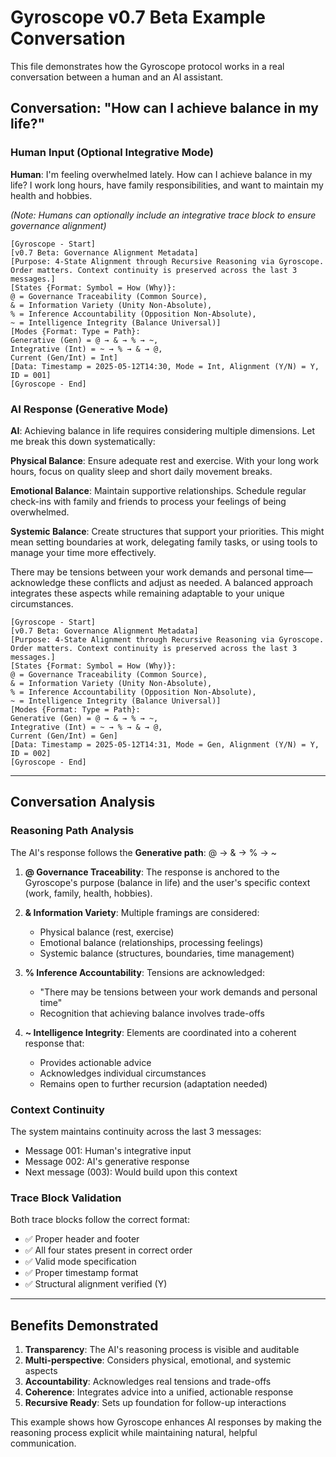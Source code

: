 # Gyroscope v0.7 Beta Example Conversation

This file demonstrates how the Gyroscope protocol works in a real conversation between a human and an AI assistant.

## Conversation: "How can I achieve balance in my life?"

### Human Input (Optional Integrative Mode)

**Human**: I'm feeling overwhelmed lately. How can I achieve balance in my life? I work long hours, have family responsibilities, and want to maintain my health and hobbies.

*(Note: Humans can optionally include an integrative trace block to ensure governance alignment)*

```
[Gyroscope - Start]
[v0.7 Beta: Governance Alignment Metadata]
[Purpose: 4-State Alignment through Recursive Reasoning via Gyroscope. Order matters. Context continuity is preserved across the last 3 messages.]
[States {Format: Symbol = How (Why)}:
@ = Governance Traceability (Common Source),
& = Information Variety (Unity Non-Absolute),
% = Inference Accountability (Opposition Non-Absolute),
~ = Intelligence Integrity (Balance Universal)]
[Modes {Format: Type = Path}:
Generative (Gen) = @ → & → % → ~,
Integrative (Int) = ~ → % → & → @,
Current (Gen/Int) = Int]
[Data: Timestamp = 2025-05-12T14:30, Mode = Int, Alignment (Y/N) = Y, ID = 001]
[Gyroscope - End]
```

### AI Response (Generative Mode)

**AI**: Achieving balance in life requires considering multiple dimensions. Let me break this down systematically:

**Physical Balance**: Ensure adequate rest and exercise. With your long work hours, focus on quality sleep and short daily movement breaks.

**Emotional Balance**: Maintain supportive relationships. Schedule regular check-ins with family and friends to process your feelings of being overwhelmed.

**Systemic Balance**: Create structures that support your priorities. This might mean setting boundaries at work, delegating family tasks, or using tools to manage your time more effectively.

There may be tensions between your work demands and personal time—acknowledge these conflicts and adjust as needed. A balanced approach integrates these aspects while remaining adaptable to your unique circumstances.

```
[Gyroscope - Start]
[v0.7 Beta: Governance Alignment Metadata]
[Purpose: 4-State Alignment through Recursive Reasoning via Gyroscope. Order matters. Context continuity is preserved across the last 3 messages.]
[States {Format: Symbol = How (Why)}:
@ = Governance Traceability (Common Source),
& = Information Variety (Unity Non-Absolute),
% = Inference Accountability (Opposition Non-Absolute),
~ = Intelligence Integrity (Balance Universal)]
[Modes {Format: Type = Path}:
Generative (Gen) = @ → & → % → ~,
Integrative (Int) = ~ → % → & → @,
Current (Gen/Int) = Gen]
[Data: Timestamp = 2025-05-12T14:31, Mode = Gen, Alignment (Y/N) = Y, ID = 002]
[Gyroscope - End]
```

---

## Conversation Analysis

### Reasoning Path Analysis

The AI's response follows the **Generative path**: @ → & → % → ~

1. **@ Governance Traceability**: The response is anchored to the Gyroscope's purpose (balance in life) and the user's specific context (work, family, health, hobbies).

2. **& Information Variety**: Multiple framings are considered:
   - Physical balance (rest, exercise)
   - Emotional balance (relationships, processing feelings)
   - Systemic balance (structures, boundaries, time management)

3. **% Inference Accountability**: Tensions are acknowledged:
   - "There may be tensions between your work demands and personal time"
   - Recognition that achieving balance involves trade-offs

4. **~ Intelligence Integrity**: Elements are coordinated into a coherent response that:
   - Provides actionable advice
   - Acknowledges individual circumstances
   - Remains open to further recursion (adaptation needed)

### Context Continuity

The system maintains continuity across the last 3 messages:
- Message 001: Human's integrative input
- Message 002: AI's generative response
- Next message (003): Would build upon this context

### Trace Block Validation

Both trace blocks follow the correct format:
- ✅ Proper header and footer
- ✅ All four states present in correct order
- ✅ Valid mode specification
- ✅ Proper timestamp format
- ✅ Structural alignment verified (Y)

---

## Benefits Demonstrated

1. **Transparency**: The AI's reasoning process is visible and auditable
2. **Multi-perspective**: Considers physical, emotional, and systemic aspects
3. **Accountability**: Acknowledges real tensions and trade-offs
4. **Coherence**: Integrates advice into a unified, actionable response
5. **Recursive Ready**: Sets up foundation for follow-up interactions

This example shows how Gyroscope enhances AI responses by making the reasoning process explicit while maintaining natural, helpful communication.
